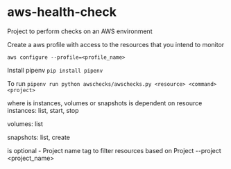 # aws-health-check
Project to perform checks on an AWS environment

Create a aws profile with access to the resources that you intend to monitor

`aws configure --profile=<profile_name>`

Install pipenv
`pip install pipenv`

To run
`pipenv run python awschecks/awschecks.py <resource> <command> <project>`

where
<resource> is instances, volumes or snapshots
<command> is dependent on resource
  instances:
  list, start, stop

  volumes:
  list

  snapshots:
  list, create

<project> is optional - Project name tag to filter resources based on Project
--project <project_name>
